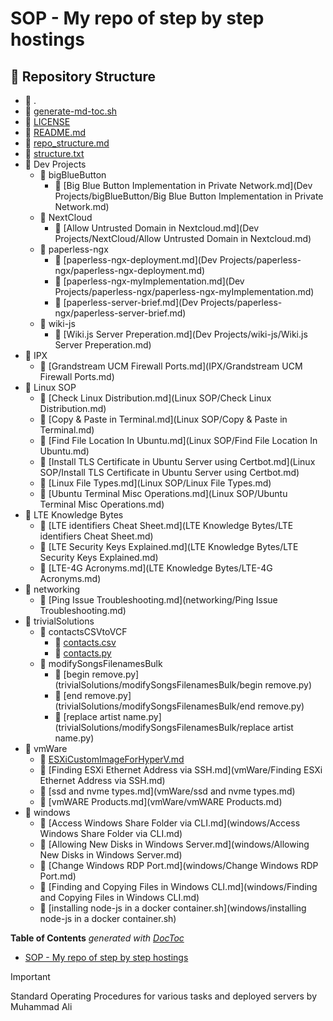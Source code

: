 # SOP - My repo of step by step hostings


<!-- toc -->
## 📁 Repository Structure

  - 📁 .
  - 📄 [generate-md-toc.sh](generate-md-toc.sh)
  - 📄 [LICENSE](LICENSE)
  - 📄 [README.md](README.md)
  - 📄 [repo_structure.md](repo_structure.md)
  - 📄 [structure.txt](structure.txt)
  - 📁 Dev Projects
    - 📁 bigBlueButton
      - 📄 [Big Blue Button Implementation in Private Network.md](Dev Projects/bigBlueButton/Big Blue Button Implementation in Private Network.md)
    - 📁 NextCloud
      - 📄 [Allow Untrusted Domain in Nextcloud.md](Dev Projects/NextCloud/Allow Untrusted Domain in Nextcloud.md)
    - 📁 paperless-ngx
      - 📄 [paperless-ngx-deployment.md](Dev Projects/paperless-ngx/paperless-ngx-deployment.md)
      - 📄 [paperless-ngx-myImplementation.md](Dev Projects/paperless-ngx/paperless-ngx-myImplementation.md)
      - 📄 [paperless-server-brief.md](Dev Projects/paperless-ngx/paperless-server-brief.md)
    - 📁 wiki-js
      - 📄 [Wiki.js Server Preperation.md](Dev Projects/wiki-js/Wiki.js Server Preperation.md)
  - 📁 IPX
    - 📄 [Grandstream UCM Firewall Ports.md](IPX/Grandstream UCM Firewall Ports.md)
  - 📁 Linux SOP
    - 📄 [Check Linux Distribution.md](Linux SOP/Check Linux Distribution.md)
    - 📄 [Copy & Paste in Terminal.md](Linux SOP/Copy & Paste in Terminal.md)
    - 📄 [Find File Location In Ubuntu.md](Linux SOP/Find File Location In Ubuntu.md)
    - 📄 [Install TLS Certificate in Ubuntu Server using Certbot.md](Linux SOP/Install TLS Certificate in Ubuntu Server using Certbot.md)
    - 📄 [Linux File Types.md](Linux SOP/Linux File Types.md)
    - 📄 [Ubuntu Terminal Misc Operations.md](Linux SOP/Ubuntu Terminal Misc Operations.md)
  - 📁 LTE Knowledge Bytes
    - 📄 [LTE identifiers Cheat Sheet.md](LTE Knowledge Bytes/LTE identifiers Cheat Sheet.md)
    - 📄 [LTE Security Keys Explained.md](LTE Knowledge Bytes/LTE Security Keys Explained.md)
    - 📄 [LTE-4G Acronyms.md](LTE Knowledge Bytes/LTE-4G Acronyms.md)
  - 📁 networking
    - 📄 [Ping Issue Troubleshooting.md](networking/Ping Issue Troubleshooting.md)
  - 📁 trivialSolutions
    - 📁 contactsCSVtoVCF
      - 📄 [contacts.csv](trivialSolutions/contactsCSVtoVCF/contacts.csv)
      - 📄 [contacts.py](trivialSolutions/contactsCSVtoVCF/contacts.py)
    - 📁 modifySongsFilenamesBulk
      - 📄 [begin remove.py](trivialSolutions/modifySongsFilenamesBulk/begin remove.py)
      - 📄 [end remove.py](trivialSolutions/modifySongsFilenamesBulk/end remove.py)
      - 📄 [replace artist name.py](trivialSolutions/modifySongsFilenamesBulk/replace artist name.py)
  - 📁 vmWare
    - 📄 [ESXiCustomImageForHyperV.md](vmWare/ESXiCustomImageForHyperV.md)
    - 📄 [Finding ESXi Ethernet Address via SSH.md](vmWare/Finding ESXi Ethernet Address via SSH.md)
    - 📄 [ssd and nvme types.md](vmWare/ssd and nvme types.md)
    - 📄 [vmWARE Products.md](vmWare/vmWARE Products.md)
  - 📁 windows
    - 📄 [Access Windows Share Folder via CLI.md](windows/Access Windows Share Folder via CLI.md)
    - 📄 [Allowing New Disks in Windows Server.md](windows/Allowing New Disks in Windows Server.md)
    - 📄 [Change Windows RDP Port.md](windows/Change Windows RDP Port.md)
    - 📄 [Finding and Copying Files in Windows CLI.md](windows/Finding and Copying Files in Windows CLI.md)
    - 📄 [installing node-js in a docker container.sh](windows/installing node-js in a docker container.sh)
<!-- tocstop -->





<!-- START doctoc generated TOC please keep comment here to allow auto update -->
<!-- DON'T EDIT THIS SECTION, INSTEAD RE-RUN doctoc TO UPDATE -->
**Table of Contents**  *generated with [DocToc](https://github.com/thlorenz/doctoc)*

- [SOP - My repo of step by step hostings](#sop---my-repo-of-step-by-step-hostings)

<!-- END doctoc generated TOC please keep comment here to allow auto update -->


> [!IMPORTANT]  
> Standard Operating Procedures for various tasks and deployed servers by Muhammad Ali


